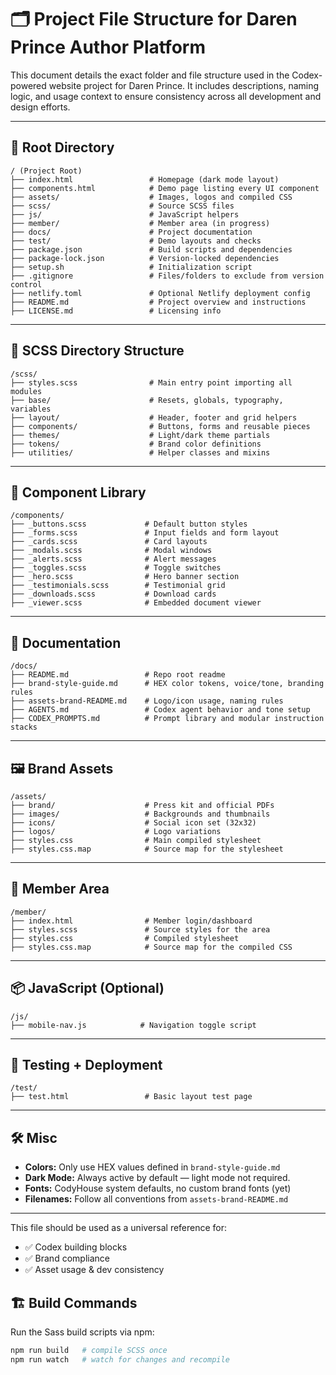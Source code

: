 
# 🗂 Project File Structure for Daren Prince Author Platform

This document details the exact folder and file structure used in the Codex-powered website project for Daren Prince. It includes descriptions, naming logic, and usage context to ensure consistency across all development and design efforts.

---

## 🔧 Root Directory

```
/ (Project Root)
├── index.html                 # Homepage (dark mode layout)
├── components.html            # Demo page listing every UI component
├── assets/                    # Images, logos and compiled CSS
├── scss/                      # Source SCSS files
├── js/                        # JavaScript helpers
├── member/                    # Member area (in progress)
├── docs/                      # Project documentation
├── test/                      # Demo layouts and checks
├── package.json               # Build scripts and dependencies
├── package-lock.json          # Version-locked dependencies
├── setup.sh                   # Initialization script
├── .gitignore                 # Files/folders to exclude from version control
├── netlify.toml               # Optional Netlify deployment config
├── README.md                  # Project overview and instructions
├── LICENSE.md                 # Licensing info
```

---

## 🧱 SCSS Directory Structure

```
/scss/
├── styles.scss                # Main entry point importing all modules
├── base/                      # Resets, globals, typography, variables
├── layout/                    # Header, footer and grid helpers
├── components/                # Buttons, forms and reusable pieces
├── themes/                    # Light/dark theme partials
├── tokens/                    # Brand color definitions
├── utilities/                 # Helper classes and mixins
```

---

## 🧩 Component Library

```
/components/
├── _buttons.scss             # Default button styles
├── _forms.scss               # Input fields and form layout
├── _cards.scss               # Card layouts
├── _modals.scss              # Modal windows
├── _alerts.scss              # Alert messages
├── _toggles.scss             # Toggle switches
├── _hero.scss                # Hero banner section
├── _testimonials.scss        # Testimonial grid
├── _downloads.scss           # Download cards
├── _viewer.scss              # Embedded document viewer
```

---

## 📝 Documentation

```
/docs/
├── README.md                 # Repo root readme
├── brand-style-guide.md      # HEX color tokens, voice/tone, branding rules
├── assets-brand-README.md    # Logo/icon usage, naming rules
├── AGENTS.md                 # Codex agent behavior and tone setup
├── CODEX_PROMPTS.md          # Prompt library and modular instruction stacks
```

---

## 🖼 Brand Assets

```
/assets/
├── brand/                    # Press kit and official PDFs
├── images/                   # Backgrounds and thumbnails
├── icons/                    # Social icon set (32x32)
├── logos/                    # Logo variations
├── styles.css                # Main compiled stylesheet
├── styles.css.map            # Source map for the stylesheet
```

---

## 🔐 Member Area

```
/member/
├── index.html                # Member login/dashboard
├── styles.scss               # Source styles for the area
├── styles.css                # Compiled stylesheet
├── styles.css.map            # Source map for the compiled CSS
```

---

## 📦 JavaScript (Optional)

```
/js/
├── mobile-nav.js            # Navigation toggle script
```

---

## 🧪 Testing + Deployment

```
/test/
├── test.html                 # Basic layout test page
```

---

## 🛠 Misc

- **Colors:** Only use HEX values defined in `brand-style-guide.md`
- **Dark Mode:** Always active by default — light mode not required.
- **Fonts:** CodyHouse system defaults, no custom brand fonts (yet)
- **Filenames:** Follow all conventions from `assets-brand-README.md`

---

This file should be used as a universal reference for:
- ✅ Codex building blocks
- ✅ Brand compliance
- ✅ Asset usage & dev consistency

## 🏗 Build Commands

Run the Sass build scripts via npm:

```bash
npm run build   # compile SCSS once
npm run watch   # watch for changes and recompile
```
